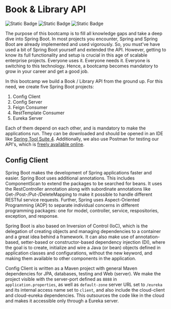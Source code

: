 # Book & Library API

![Static Badge](https://img.shields.io/badge/Book%20&%20Library%20API-Bootcamp-blue) ![Static Badge](https://img.shields.io/badge/Spring%20Boot-Tutorial-green) ![Static Badge](https://img.shields.io/badge/Microservices-Tutorial-green)

The purpose of this bootcamp is to fill all knowledge gaps and take a deep dive into Spring Boot. In most projects you encounter, Spring and Spring Boot are already implemented and used vigorously. So, you must've have used a bit of Spring Boot yourself and extended the API. However, getting to know its full functionality and setup is crucial in this age of scalable enterprise projects. Everyone uses it. Everyone needs it. Everyone is switching to this technology. Hence, a bootcamp becomes mandatory to grow in your career and get a good job.

In this bootcamp we build a Book / Library API from the ground up. For this need, we create five Spring Boot projects:
1. Config Client
2. Config Server
3. Feign Consumer
4. RestTemplate Consumer
5. Eureka Server

Each of them depend on each other, and is mandatory to make the applications run. They can be downloaded and should be opened in an IDE like [Spring Tool Suite 4](https://spring.io/tools/). Additionally, we also use Postman for testing our API's, which is [freely available online](https://www.postman.com/downloads/).

## Config Client
Spring Boot makes the development of Spring applications faster and easier. Spring Boot uses additional annotations. This includes ComponentScan to extend the packages to be searched for beans. It uses the RestController annotation along with subordinate annotations like Get-/Post-/Put-/DeleteMapping to make it possible to handle different RESTful service requests. Further, Spring uses Aspect-Oriented Programming (AOP) to separate individual concerns in different programming packages: one for model, controller, service, respositories, exception, and response. 

Spring Boot is also based on Inversion of Control (IoC), which is the delegation of creating objects and managing dependencies to a container and a great idea behind a framework. It can also make use of annotation-based, setter-based or constructor-based dependency injection (DI), where the goal is to create, initialize and wire a Java (or bean) objects defined in application classes and configurations, without the new keyword, and making them available to other components in the application.

Config Client is written as a Maven project with general Maven dependencies for JPA, databases, testing and Web (server). We make the project visible with the server-port defined as `8888` in `application.properties`, as well as `default-zone` server URL set to `/eureka` and its internal access name set to `client`, and also include the cloud-client and cloud-eureka dependencies. This outsources the code like in the cloud and makes it accessible only through a Eureka server.
